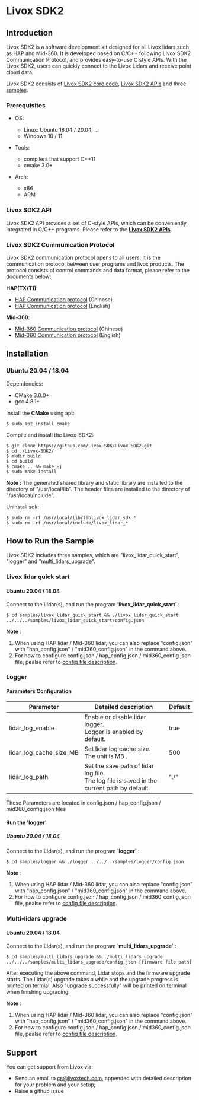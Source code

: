 # Livox SDK2

## Introduction

Livox SDK2 is a software development kit designed for all Livox lidars such as HAP and Mid-360. It is developed based on C/C++ following Livox SDK2 Communication Protocol, and provides easy-to-use C style APIs. With the Livox SDK2, users can quickly connect to the Livox Lidars and receive point cloud data.

Livox SDK2 consists of [Livox SDK2 core code](sdk_core/), [Livox SDK2 APIs](include/livox_lidar_api.h) and three [samples](samples/).

### Prerequisites

* OS:
  * Linux: Ubuntu 18.04 / 20.04, ...
  * Windows 10 / 11

* Tools:
  * compilers that support C++11
  * cmake 3.0+

* Arch:
  * x86
  * ARM

### Livox SDK2 API

Livox SDK2 API provides a set of C-style APIs, which can be conveniently integrated in C/C++ programs. Please refer to the **[Livox SDK2 APIs](include/livox_lidar_api.h)**.

### Livox SDK2 Communication Protocol

Livox SDK2 communication protocol opens to all users. It is the communication protocol between user programs and livox products. The protocol consists of control commands and data format, please refer to the documents below:

**HAP(TX/T1)**:

* [HAP Communication protocol](<https://github.com/Livox-SDK/Livox-SDK2/wiki/Livox-SDK-Communication-Protocol-HAP>) (Chinese)
* [HAP Communication protocol](<https://github.com/Livox-SDK/Livox-SDK2/wiki/Livox-SDK-Communication-Protocol-HAP(English)>) (English)

**Mid-360**:

* [Mid-360 Communication protocol](https://livox-wiki-cn.readthedocs.io/zh_CN/latest/tutorials/new_product/mid360/mid360.html) (Chinese)
* [Mid-360 Communication protocol](https://livox-wiki-en.readthedocs.io/en/latest/tutorials/new_product/mid360/mid360.html) (English)

## Installation

### Ubuntu 20.04 / 18.04

Dependencies:

* [CMake 3.0.0+](https://cmake.org/)
* gcc 4.8.1+

Install the **CMake** using apt:

```shell
$ sudo apt install cmake
```

Compile and install the Livox-SDK2:

```shell
$ git clone https://github.com/Livox-SDK/Livox-SDK2.git
$ cd ./Livox-SDK2/
$ mkdir build
$ cd build
$ cmake .. && make -j
$ sudo make install
```

**Note :**
The generated shared library and static library are installed to the directory of "/usr/local/lib". The header files are installed to the directory of "/usr/local/include".

Uninstall sdk:

```shell
$ sudo rm -rf /usr/local/lib/liblivox_lidar_sdk_*
$ sudo rm -rf /usr/local/include/livox_lidar_*
```


## How to Run the Sample

Livox SDK2 includes three samples, which are "livox_lidar_quick_start", "logger" and "multi_lidars_upgrade".

### Livox lidar quick start

#### Ubuntu 20.04 / 18.04

Connect to the Lidar(s), and run the program '**livox_lidar_quick_start**' :

```shell
$ cd samples/livox_lidar_quick_start && ./livox_lidar_quick_start ../../../samples/livox_lidar_quick_start/config.json
```

**Note** : 
1. When using HAP lidar / Mid-360 lidar, you can also 
replace "config.json" with "hap_config.json" / "mid360_config.json" in the command above.
2. For how to configure config.json / hap_config.json / mid360_config.json file, pealse refer to [config file description](<https://github.com/Livox-SDK/Livox-SDK2/wiki/hap-config-file-description>).

### Logger

#### Parameters Configuration

| Parameter    | Detailed description                                         | Default |
| ------------ | ------------------------------------------------------------ | ------- |
| lidar_log_enable | Enable or disable lidar logger. <br>Logger is enabled by default. | true    |
| lidar_log_cache_size_MB  | Set lidar log cache size. The unit is MB .<br> | 500       |
| lidar_log_path  | Set the save path of lidar log file.<br>The log file is saved in the current path by default.  | "./"       |

These Parameters are located in config.json / hap_config.json / mid360_config.json files

#### Run the 'logger'

##### Ubuntu 20.04 / 18.04

Connect to the Lidar(s), and run the program '**logger**' :

```shell
$ cd samples/logger && ./logger ../../../samples/logger/config.json
```


**Note** : 
1. When using HAP lidar / Mid-360 lidar, you can also 
replace "config.json" with "hap_config.json" / "mid360_config.json" in the command above.
2. For how to configure config.json / hap_config.json / mid360_config.json file, pealse refer to [config file description](<https://github.com/Livox-SDK/Livox-SDK2/wiki/hap-config-file-description>).

### Multi-lidars upgrade

#### Ubuntu 20.04 / 18.04

Connect to the Lidar(s), and run the program '**multi_lidars_upgrade**' :

```shell
$ cd samples/multi_lidars_upgrade && ./multi_lidars_upgrade ../../../samples/multi_lidars_upgrade/config.json [firmware file path]
```
After executing the above command, Lidar stops and the firmware upgrade starts. 
The Lidar(s) upgrade takes a while and the upgrade progress is printed on termial. Also "upgrade successfully" will be printed on terminal when finishing upgrading.

**Note** : 
1. When using HAP lidar / Mid-360 lidar, you can also 
replace "config.json" with "hap_config.json" / "mid360_config.json" in the command above.
2. For how to configure config.json / hap_config.json / mid360_config.json file, pealse refer to [config file description](<https://github.com/Livox-SDK/Livox-SDK2/wiki/hap-config-file-description>).


## Support

You can get support from Livox via:

* Send an email to cs@livoxtech.com, appended with detailed description for your problem and your setup;
* Raise a github issue
